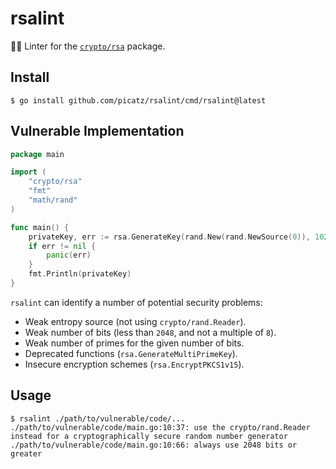 # rsalint

 🕵️‍♀️ Linter for the [`crypto/rsa`](https://golang.org/pkg/crypto/rsa/) package.

## Install

```console
$ go install github.com/picatz/rsalint/cmd/rsalint@latest
```

## Vulnerable Implementation

```go
package main

import (
    "crypto/rsa"
    "fmt"
    "math/rand"
)

func main() {
    privateKey, err := rsa.GenerateKey(rand.New(rand.NewSource(0)), 1024)
    if err != nil {
        panic(err)
    }
    fmt.Println(privateKey)
}
```

`rsalint` can identify a number of potential security problems:

- Weak entropy source (not using `crypto/rand.Reader`).
- Weak number of bits (less than `2048`, and not a multiple of `8`).
- Weak number of primes for the given number of bits.
- Deprecated functions (`rsa.GenerateMultiPrimeKey`).
- Insecure encryption schemes (`rsa.EncryptPKCS1v15`).

## Usage

```console
$ rsalint ./path/to/vulnerable/code/...
./path/to/vulnerable/code/main.go:10:37: use the crypto/rand.Reader instead for a cryptographically secure random number generator
./path/to/vulnerable/code/main.go:10:66: always use 2048 bits or greater
```
